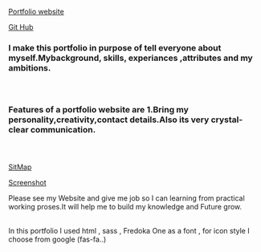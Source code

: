 [Portfolio website](https://gracious-kowalevski-51deae.netlify.app)

[Git Hub](git@github.com:chaitee27/ChaiteeDuttaGuha_T1A2.git)


### I make this portfolio in purpose of tell everyone about myself.Mybackground, skills, experiances ,attributes and my ambitions.<br><br><br>




### Features of a portfolio website are 1.Bring my personality,creativity,contact details.Also its very crystal-clear communication.<br><br><br>


[SitMap](https://github.com/chaitee27/ChaiteeDuttaGuha_T1A2/blob/main/Site%20Map-Portfolio.pdf)

[Screenshot](https://github.com/chaitee27/ChaiteeDuttaGuha_T1A2/tree/main/Wireframe)

 Please see my Website and give me job so I can learning from practical working proses.It will help me to build my knowledge and Future grow.



<br>
In this portfolio I used html , sass , Fredoka One as a font , for icon style I choose from google (fas-fa..)

